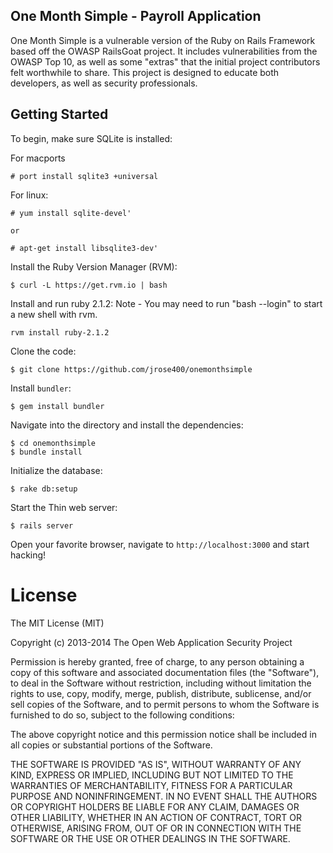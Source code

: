 ## One Month Simple - Payroll Application

One Month Simple is a vulnerable version of the Ruby on Rails Framework based off the OWASP RailsGoat project. It includes vulnerabilities from the OWASP Top 10, as well as some "extras" that the initial project contributors felt worthwhile to share. This project is designed to educate both developers, as well as security professionals.

## Getting Started

To begin, make sure SQLite is installed:

For macports
```
# port install sqlite3 +universal
```

For linux:
```
# yum install sqlite-devel'

or

# apt-get install libsqlite3-dev'
```

Install the Ruby Version Manager (RVM):

```
$ curl -L https://get.rvm.io | bash
```

Install and run ruby 2.1.2:
Note - You may need to run "bash --login" to start a new shell with rvm.

```
rvm install ruby-2.1.2
```

Clone the code:

```
$ git clone https://github.com/jrose400/onemonthsimple
```

Install `bundler`:

```
$ gem install bundler
```

Navigate into the directory and install the dependencies:

```
$ cd onemonthsimple
$ bundle install
```

Initialize the database:

```
$ rake db:setup
```

Start the Thin web server:

```
$ rails server
```

Open your favorite browser, navigate to `http://localhost:3000` and start hacking!

# License

The MIT License (MIT)

Copyright (c) 2013-2014 The Open Web Application Security Project

Permission is hereby granted, free of charge, to any person obtaining a copy of this software and associated documentation files (the "Software"), to deal in the Software without restriction, including without limitation the rights to use, copy, modify, merge, publish, distribute, sublicense, and/or sell copies of the Software, and to permit persons to whom the Software is furnished to do so, subject to the following conditions:

The above copyright notice and this permission notice shall be included in all copies or substantial portions of the Software.

THE SOFTWARE IS PROVIDED "AS IS", WITHOUT WARRANTY OF ANY KIND, EXPRESS OR IMPLIED, INCLUDING BUT NOT LIMITED TO THE WARRANTIES OF MERCHANTABILITY, FITNESS FOR A PARTICULAR PURPOSE AND NONINFRINGEMENT. IN NO EVENT SHALL THE AUTHORS OR COPYRIGHT HOLDERS BE LIABLE FOR ANY CLAIM, DAMAGES OR OTHER LIABILITY, WHETHER IN AN ACTION OF CONTRACT, TORT OR OTHERWISE, ARISING FROM, OUT OF OR IN CONNECTION WITH THE SOFTWARE OR THE USE OR OTHER DEALINGS IN THE SOFTWARE.
